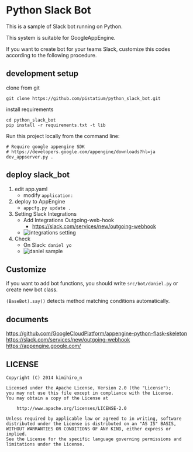 # Python Slack Bot
This is a sample of Slack bot running on Python.

This system is suitable for GoogleAppEngine.

If you want to create bot for your teams Slack,
customize this codes according to the following procedure.

## development setup 
clone from git

   ```
   git clone https://github.com/pistatium/python_slack_bot.git
   ```

install requirements

   ```
   cd python_slack_bot
   pip install -r requirements.txt -t lib
   ```

Run this project locally from the command line:

   ```
   # Require google appengine SDK
   # https://developers.google.com/appengine/downloads?hl=ja
   dev_appserver.py .
   ```

## deploy slack_bot

1. edit app.yaml
    * modify ```application:```
2. deploy to AppEngine
    * ```appcfg.py update .```
3. Setting Slack Integrations
    * Add Integrations Outgoing-web-hook
        * https://slack.com/services/new/outgoing-webhook
    * ![integrations setting](https://raw.githubusercontent.com/pistatium/python_slack_bot/master/static/integration_settings.png)
4. Check
    * On Slack: ```daniel yo```
    * ![daniel sample](https://raw.githubusercontent.com/pistatium/python_slack_bot/master/static/daniel_sample.png)

## Customize
if you want to add bot functions, you should write ```src/bot/daniel.py``` or create new bot class.

```(BaseBot).say()``` detects method matching conditions automatically.


## documents
https://github.com/GoogleCloudPlatform/appengine-python-flask-skeleton
https://slack.com/services/new/outgoing-webhook
https://appengine.google.com/


## LICENSE
```
Copyright (C) 2014 kimihiro_n

Licensed under the Apache License, Version 2.0 (the "License");
you may not use this file except in compliance with the License.
You may obtain a copy of the License at

    http://www.apache.org/licenses/LICENSE-2.0

Unless required by applicable law or agreed to in writing, software
distributed under the License is distributed on an "AS IS" BASIS,
WITHOUT WARRANTIES OR CONDITIONS OF ANY KIND, either express or implied.
See the License for the specific language governing permissions and
limitations under the License.
```
